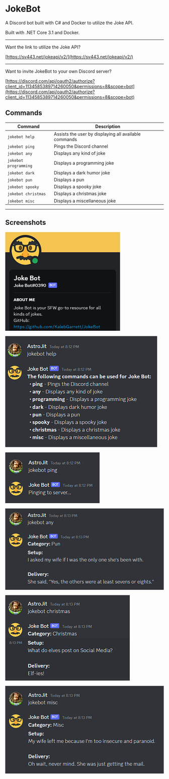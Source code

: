 # JokeBot
A Discord bot built with C# and Docker to utilize the Joke API.

Built with .NET Core 3.1 and Docker.

---

Want the link to utilize the Joke API?

[https://sv443.net/jokeapi/v2/](https://sv443.net/jokeapi/v2/)

---

Want to invite JokeBot to your own Discord server?

[https://discord.com/api/oauth2/authorize?client_id=1134585389714260050&permissions=8&scope=bot](https://discord.com/api/oauth2/authorize?client_id=1134585389714260050&permissions=8&scope=bot)

## Commands
| Command | Description |
| ------------- | ------------- |
| `jokebot help` | Assists the user by displaying all available commands |
| `jokebot ping` | Pings the Discord channel |
| `jokebot any` | Displays any kind of joke |
| `jokebot programming` | Displays a programming joke |
| `jokebot dark` | Displays a dark humor joke |
| `jokebot pun` | Displays a pun |
| `jokebot spooky` | Displays a spooky joke |
| `jokebot christmas` | Displays a christmas joke |
| `jokebot misc` | Displays a miscellaneous joke |

---

## Screenshots

![image](/Documentation/Images/about.png)

![image](/Documentation/Images/help.png)

![image](/Documentation/Images/ping.png)

![image](/Documentation/Images/any.png)

![image](/Documentation/Images/christmas.png)

![image](/Documentation/Images/misc.png)